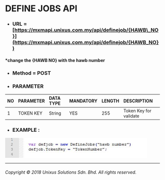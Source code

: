 # DEFINE JOBS API

* ### URL = [https://mxmapi.unixus.com.my/api/definejob/{HAWB\_NO}](https://mxmapi.unixus.com.my/api/definejob/{HAWB_NO})

#### \*change the {HAWB NO} with the hawb number

* ### Method = POST

* ### PARAMETER

| NO | PARAMETER | DATA TYPE | MANDATORY | LENGTH | DESCRIPTION |
| :--- | :--- | :--- | :--- | :--- | :--- |
| 1 | TOKEN KEY | String | YES | 255 | Token Key for validate |

* ### EXAMPLE :

![](/assets/defjob.JPG)

---
###### Copyright © 2018 Unixus Solutions Sdn. Bhd. All rights reserved.




